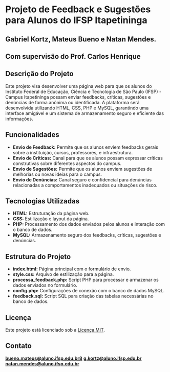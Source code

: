 # Projeto de Feedback e Sugestões para Alunos do IFSP Itapetininga
## Gabriel Kortz, Mateus Bueno e Natan Mendes.
## Com supervisão do Prof. Carlos Henrique

## Descrição do Projeto

Este projeto visa desenvolver uma página web para que os alunos do Instituto Federal de Educação, Ciência e Tecnologia de São Paulo (IFSP) - Campus Itapetininga possam enviar feedbacks, críticas, sugestões e denúncias de forma anônima ou identificada. A plataforma será desenvolvida utilizando HTML, CSS, PHP e MySQL, garantindo uma interface amigável e um sistema de armazenamento seguro e eficiente das informações.

## Funcionalidades

- **Envio de Feedback:** Permite que os alunos enviem feedbacks gerais sobre a instituição, cursos, professores, e infraestrutura.
- **Envio de Críticas:** Canal para que os alunos possam expressar críticas construtivas sobre diferentes aspectos do campus.
- **Envio de Sugestões:** Permite que os alunos enviem sugestões de melhorias ou novas ideias para o campus.
- **Envio de Denúncias:** Canal seguro e confidencial para denúncias relacionadas a comportamentos inadequados ou situações de risco.


## Tecnologias Utilizadas

- **HTML:** Estruturação da página web.
- **CSS:** Estilização e layout da página.
- **PHP:** Processamento dos dados enviados pelos alunos e interação com o banco de dados.
- **MySQL:** Armazenamento seguro dos feedbacks, críticas, sugestões e denúncias.

## Estrutura do Projeto

- **index.html:** Página principal com o formulário de envio.
- **style.css:** Arquivo de estilização para a página.
- **processa_feedback.php:** Script PHP para processar e armazenar os dados enviados no formulário.
- **config.php:** Configurações de conexão com o banco de dados MySQL.
- **feedback.sql:** Script SQL para criação das tabelas necessárias no banco de dados.


## Licença

Este projeto está licenciado sob a [Licença MIT](LICENSE).

## Contato

**bueno.mateus@aluno.ifsp.edu.br8**
**g.kortz@aluno.ifsp.edu.br**
**natan.mendes@aluno.ifsp.edu.br**
